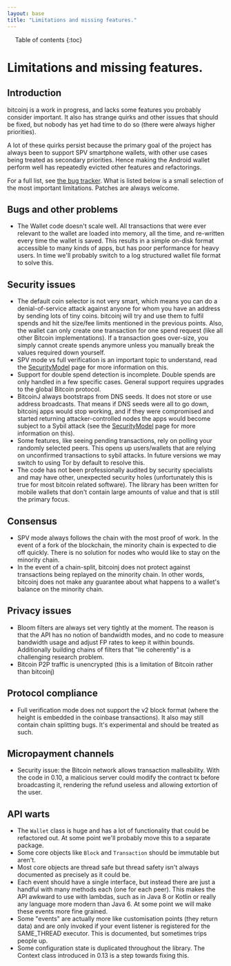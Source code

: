 ```yaml
---
layout: base
title: "Limitations and missing features."
---
```


<div markdown="1" id="toc" class="toc"><div markdown="1">

* Table of contents
{:toc}

</div></div>

<div markdown="1" class="toccontent">

# Limitations and missing features.

## Introduction

bitcoinj is a work in progress, and lacks some features you probably consider important. It also has strange quirks and other issues that should be fixed, but nobody has yet had time to do so (there were always higher priorities).

A lot of these quirks persist because the primary goal of the project has always been to support SPV smartphone wallets, with other use cases being treated as secondary priorities. Hence making the Android wallet perform well has repeatedly evicted other features and refactorings.

For a full list, see [the bug tracker](https://github.com/bitcoinj/bitcoinj/issues). What is listed below is a small selection of the most important limitations. Patches are always welcome.

## Bugs and other problems

* The Wallet code doesn't scale well. All transactions that were ever relevant to the wallet are loaded into memory, all the time, and re-written every time the wallet is saved. This results in a simple on-disk format accessible to many kinds of apps, but has poor performance for heavy users. In time we'll probably switch to a log structured wallet file format to solve this.

## Security issues

* The default coin selector is not very smart, which means you can do a denial-of-service attack against anyone for whom you have an address by sending lots of tiny coins. bitcoinj will try and use them to fulfil spends and hit the size/fee limits mentioned in the previous points. Also, the wallet can only create one transaction for one spend request (like all other Bitcoin implementations). If a transaction goes over-size, you simply cannot create spends anymore unless you manually break the values required down yourself.
* SPV mode vs full verification is an important topic to understand, read the [SecurityModel](/security-model) page for more information on this.
* Support for double spend detection is incomplete. Double spends are only handled in a few specific cases. General support requires upgrades to the global Bitcoin protocol.
* BitcoinJ always bootstraps from DNS seeds. It does not store or use address broadcasts. That means if DNS seeds were all to go down, bitcoinj apps would stop working, and if they were compromised and started returning attacker-controlled nodes the apps would become subject to a Sybil attack (see the [SecurityModel](/security-model) page for more information on this).
* Some features, like seeing pending transactions, rely on polling your randomly selected peers. This opens up users/wallets that are relying on unconfirmed transactions to sybil attacks. In future versions we may switch to using Tor by default to resolve this.
* The code has not been professionally audited by security specialists and may have other, unexpected security holes (unfortunately this is true for most bitcoin related software). The library has been written for mobile wallets that don't contain large amounts of value and that is still the primary focus.

## Consensus

* SPV mode always follows the chain with the most proof of work. In the event of a fork of the blockchain, the minority chain is expected to die off quickly. There is no solution for nodes who would like to stay on the minority chain.
* In the event of a chain-split, bitcoinj does not protect against transactions being replayed on the minority chain. In other words, bitcoinj does not make any guarantee about what happens to a wallet's balance on the minority chain.

## Privacy issues

* Bloom filters are always set very tightly at the moment. The reason is that the API has no notion of bandwidth modes, and no code to measure bandwidth usage and adjust FP rates to keep it within bounds. Additionally building chains of filters that "lie coherently" is a challenging research problem.
* Bitcoin P2P traffic is unencrypted (this is a limitation of Bitcoin rather than bitcoinj)

## Protocol compliance

* Full verification mode does not support the v2 block format (where the height is embedded in the coinbase transactions). It also may still contain chain splitting bugs. It's experimental and should be treated as such.

## Micropayment channels 

* Security issue: the Bitcoin network allows transaction malleability. With the code in 0.10, a malicious server could modify the contract tx before broadcasting it, rendering the refund useless and allowing extortion of the user.

## API warts

* The `Wallet` class is huge and has a lot of functionality that could be refactored out. At some point we'll probably move this to a separate package.
* Some core objects like `Block` and `Transaction` should be immutable but aren't.
* Most core objects are thread safe but thread safety isn't always documented as precisely as it could be.
* Each event should have a single interface, but instead there are just a handful with many methods each (one for each peer). This makes the API awkward to use with lambdas, such as in Java 8 or Kotlin or really any language more modern than Java 6. At some point we will make these events more fine grained.
* Some "events" are actually more like customisation points (they return data) and are only invoked if your event listener is registered for the SAME_THREAD executor. This is documented, but sometimes trips people up.
* Some configuration state is duplicated throughout the library. The Context class introduced in 0.13 is a step towards fixing this.